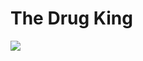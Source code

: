 # The Drug King

![](https://external-content.duckduckgo.com/iu/?u=https%3A%2F%2Ftse2.mm.bing.net%2Fth%3Fid%3DOIP.hgvAtOcVx6D5J5FBuaC9aQHaEK%26pid%3DApi&f=1)
